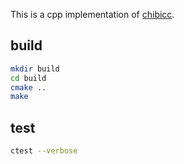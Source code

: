 This is a cpp implementation of [chibicc](https://github.com/rui314/chibicc).

## build

```bash
mkdir build
cd build
cmake ..
make
```

## test

```bash
ctest --verbose
```